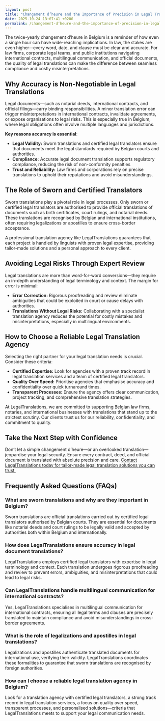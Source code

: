 ```yaml
---
layout: post
title: "Changement d’heure and the Importance of Precision in Legal Translations"
date: 2025-10-24 13:07:41 +0200
permalink: /changement-d’heure-and-the-importance-of-precision-in-legal-translations/
---
```

The twice-yearly changement d’heure in Belgium is a reminder of how even a single hour can have wide-reaching implications. In law, the stakes are even higher—every word, date, and clause must be clear and accurate. For law firms, corporate legal teams, and public institutions navigating international contracts, multilingual communication, and official documents, the quality of legal translations can make the difference between seamless compliance and costly misinterpretations.

## Why Accuracy is Non-Negotiable in Legal Translations

Legal documents—such as notarial deeds, international contracts, and official filings—carry binding responsibilities. A minor translation error can trigger misinterpretations in international contracts, invalidate agreements, or expose organisations to legal risks. This is especially true in Belgium, where legal obligations often involve multiple languages and jurisdictions.

**Key reasons accuracy is essential:**
- **Legal Validity:** Sworn translations and certified legal translators ensure that documents meet the legal standards required by Belgian courts and authorities.
- **Compliance:** Accurate legal document translation supports regulatory compliance, reducing the risk of non-conformity penalties.
- **Trust and Reliability:** Law firms and corporations rely on precise translations to uphold their reputations and avoid misunderstandings.

## The Role of Sworn and Certified Translators

Sworn translations play a pivotal role in legal processes. Only sworn or certified legal translators are authorised to provide official translations of documents such as birth certificates, court rulings, and notarial deeds. These translations are recognised by Belgian and international institutions, often requiring legalizations or apostilles to ensure cross-border acceptance.

A professional translation agency like LegalTranslations guarantees that each project is handled by linguists with proven legal expertise, providing tailor-made solutions and a personal approach to every client.

## Avoiding Legal Risks Through Expert Review

Legal translations are more than word-for-word conversions—they require an in-depth understanding of legal terminology and context. The margin for error is minimal:
- **Error Correction:** Rigorous proofreading and review eliminate ambiguities that could be exploited in court or cause delays with authorities.
- **Translations Without Legal Risks:** Collaborating with a specialist translation agency reduces the potential for costly mistakes and misinterpretations, especially in multilingual environments.

## How to Choose a Reliable Legal Translation Agency

Selecting the right partner for your legal translation needs is crucial. Consider these criteria:
- **Certified Expertise:** Look for agencies with a proven track record in legal translation services and a team of certified legal translators.
- **Quality Over Speed:** Prioritise agencies that emphasise accuracy and confidentiality over quick turnaround times.
- **Transparent Processes:** Ensure the agency offers clear communication, project tracking, and comprehensive translation strategies.

At LegalTranslations, we are committed to supporting Belgian law firms, notaries, and international businesses with translations that stand up to the strictest scrutiny. Our clients trust us for our reliability, confidentiality, and commitment to quality.

## Take the Next Step with Confidence

Don’t let a simple changement d’heure—or an overlooked translation—jeopardise your legal security. Ensure every contract, deed, and official document is translated with absolute precision and care. [Contact LegalTranslations today for tailor-made legal translation solutions you can trust.](https://www.legaltranslations.be/)

## Frequently Asked Questions (FAQs)

### What are sworn translations and why are they important in Belgium?
Sworn translations are official translations carried out by certified legal translators authorised by Belgian courts. They are essential for documents like notarial deeds and court rulings to be legally valid and accepted by authorities both within Belgium and internationally.

### How does LegalTranslations ensure accuracy in legal document translations?
LegalTranslations employs certified legal translators with expertise in legal terminology and context. Each translation undergoes rigorous proofreading and review to prevent errors, ambiguities, and misinterpretations that could lead to legal risks.

### Can LegalTranslations handle multilingual communication for international contracts?
Yes, LegalTranslations specialises in multilingual communication for international contracts, ensuring all legal terms and clauses are precisely translated to maintain compliance and avoid misunderstandings in cross-border agreements.

### What is the role of legalizations and apostilles in legal translations?
Legalizations and apostilles authenticate translated documents for international use, verifying their validity. LegalTranslations coordinates these formalities to guarantee that sworn translations are recognised by foreign authorities.

### How can I choose a reliable legal translation agency in Belgium?
Look for a translation agency with certified legal translators, a strong track record in legal translation services, a focus on quality over speed, transparent processes, and personalised solutions—criteria that LegalTranslations meets to support your legal communication needs.

<script type="application/ld+json">
{
  "@context": "https://schema.org",
  "@type": "BlogPosting",
  "headline": "Changement d’heure and the Importance of Precision in Legal Translations",
  "description": "Explore why accuracy in sworn and certified legal translations is crucial for law firms, corporations, and public institutions in Belgium, ensuring compliance and avoiding legal risks.",
  "author": {
    "@type": "Person",
    "name": "Legal Translations"
  },
  "publisher": {
    "@type": "Organization",
    "name": "Legal Translations"
  },
  "url": "https://www.legaltranslations.be/blog/changement-dheure-importance-legal-translations",
  "mainEntityOfPage": "https://www.legaltranslations.be/blog/changement-dheure-importance-legal-translations",
  "datePublished": "2024-06-01",
  "dateModified": "2024-06-01",
  "inLanguage": "fr-BE",
  "keywords": "Sworn translations, Legal translations, Multilingual communication, International contracts, Notarial deeds, Official documents, Legalizations & apostilles, Proofreading and review, Translation strategy, Translation agency, Quality over speed, Tailor-made solutions, Personal approach, Trust & reliability, Translations without legal risks, Error correction, Misinterpretations in international contracts, Legal translation services, Certified legal translators, Accurate legal document translation",
  "articleSection": [
    "Legal Translations",
    "Sworn Translations",
    "Certified Legal Translators",
    "Belgium",
    "International Contracts"
  ]
}
</script>

<script type="application/ld+json">
{
  "@context": "https://schema.org",
  "@type": "FAQPage",
  "mainEntity": [
    {
      "@type": "Question",
      "name": "What are sworn translations and why are they important in Belgium?",
      "acceptedAnswer": {
        "@type": "Answer",
        "text": "Sworn translations are official translations carried out by certified legal translators authorised by Belgian courts. They are essential for documents like notarial deeds and court rulings to be legally valid and accepted by authorities both within Belgium and internationally."
      }
    },
    {
      "@type": "Question",
      "name": "How does LegalTranslations ensure accuracy in legal document translations?",
      "acceptedAnswer": {
        "@type": "Answer",
        "text": "LegalTranslations employs certified legal translators with expertise in legal terminology and context. Each translation undergoes rigorous proofreading and review to prevent errors, ambiguities, and misinterpretations that could lead to legal risks."
      }
    },
    {
      "@type": "Question",
      "name": "Can LegalTranslations handle multilingual communication for international contracts?",
      "acceptedAnswer": {
        "@type": "Answer",
        "text": "Yes, LegalTranslations specialises in multilingual communication for international contracts, ensuring all legal terms and clauses are precisely translated to maintain compliance and avoid misunderstandings in cross-border agreements."
      }
    },
    {
      "@type": "Question",
      "name": "What is the role of legalizations and apostilles in legal translations?",
      "acceptedAnswer": {
        "@type": "Answer",
        "text": "Legalizations and apostilles authenticate translated documents for international use, verifying their validity. LegalTranslations coordinates these formalities to guarantee that sworn translations are recognised by foreign authorities."
      }
    },
    {
      "@type": "Question",
      "name": "How can I choose a reliable legal translation agency in Belgium?",
      "acceptedAnswer": {
        "@type": "Answer",
        "text": "Look for a translation agency with certified legal translators, a strong track record in legal translation services, a focus on quality over speed, transparent processes, and personalised solutions—criteria that LegalTranslations meets to support your legal communication needs."
      }
    }
  ]
}
</script>